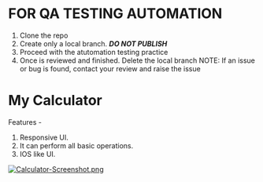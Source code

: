 # FOR QA TESTING AUTOMATION
1) Clone the repo
2) Create only a local branch. ***DO NOT PUBLISH***
3) Proceed with the atutomation testing practice
4) Once is reviewed and finished. Delete the local branch
NOTE: If an issue or bug is found, contact your review and raise the issue

# My Calculator
Features - 
1) Responsive UI.
2) It can perform all basic operations.
3) IOS like UI.

[![Calculator-Screenshot.png](https://i.postimg.cc/nzqysW22/Calculator-Screenshot.png)](https://postimg.cc/phXG4qg5)
